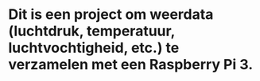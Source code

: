 # Dit is een project om weerdata (luchtdruk, temperatuur, luchtvochtigheid, etc.) te verzamelen met een Raspberry Pi 3.